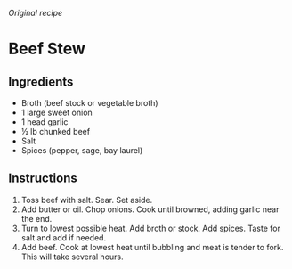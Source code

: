 *Original recipe*

# Beef Stew

## Ingredients
 - Broth (beef stock or vegetable broth)
 - 1 large sweet onion
 - 1 head garlic
 - ½ lb chunked beef
 - Salt
 - Spices (pepper, sage, bay laurel)

## Instructions

 1. Toss beef with salt. Sear. Set aside.
 2. Add butter or oil. Chop onions. Cook until browned, adding garlic near the end.
 3. Turn to lowest possible heat. Add broth or stock. Add spices. Taste for salt and add if needed.
 4. Add beef. Cook at lowest heat until bubbling and meat is tender to fork. This will take several hours.

